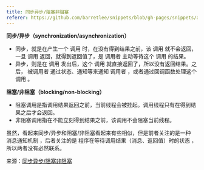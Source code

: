 ```yaml
---
title: 同步异步/阻塞非阻塞
referer: https://github.com/barretlee/snippets/blob/gh-pages/snippets/article/async-sync.md
---
```


**同步/异步（synchronization/asynchronization）**

- 同步，就是在产生一个 调用 时，在没有得到结果之前，该 调用 就不会返回，一旦 调用 返回，就得到返回值了，是 调用者 主动等待这个 调用 的结果。
- 异步，则是在 调用 发出后，这个 调用 就直接返回了，所以没有返回结果。之后， 被调用者 通过状态、通知等来通知 调用者 ，或者通过回调函数处理这个 调用 。

**阻塞/非阻塞（blocking/non-blocking）**

- 阻塞调用是指调用结果返回之前，当前线程会被挂起。调用线程只有在得到结果之后才会返回。
- 非阻塞调用指在不能立刻得到结果之前，该调用不会阻塞当前线程。

虽然，看起来同步/异步和阻塞/非阻塞看起来有些相似，但是前者关注的是一种 消息通知机制 ，后者关注的是 程序在等待调用结果（消息、返回值）时的状态 ，所以两者没有必然联系。

来源：[同步异步/阻塞非阻塞](https://github.com/barretlee/snippets/blob/gh-pages/snippets/article/async-sync.md)
